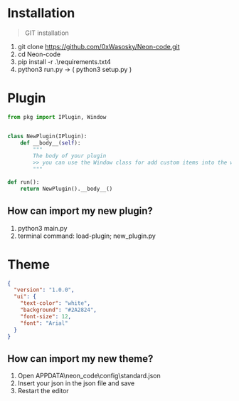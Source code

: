 # **Installation**


> GIT installation

1. git clone https://github.com/0xWasosky/Neon-code.git
2. cd Neon-code
3. pip install -r .\requirements.txt4
4. python3 run.py -> ( python3 setup.py )


# **Plugin**

```python
from pkg import IPlugin, Window


class NewPlugin(IPlugin):
    def __body__(self):
        """
        The body of your plugin 
        >> you can use the Window class for add custom items into the window
        """

def run():
    return NewPlugin().__body__()
```

## How can import my new plugin?

1. python3 main.py 
2. terminal command: load-plugin; new_plugin.py

# **Theme**

```json
{
  "version": "1.0.0",
  "ui": {
    "text-color": "white",
    "background": "#2A2824",
    "font-size": 12,
    "font": "Arial"
  }
}
```

## How can import my new theme?

1. Open APPDATA\\neon_code\\config\\standard.json
2. Insert your json in the json file and save
3. Restart the editor
